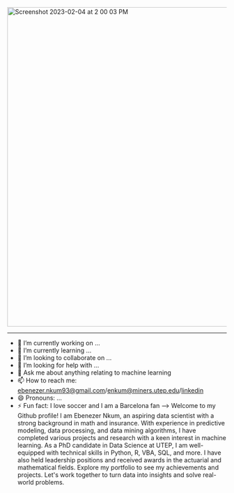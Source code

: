 <img width="734" alt="Screenshot 2023-02-04 at 2 00 03 PM" src="https://user-images.githubusercontent.com/63951159/216789640-8d6779a2-eb92-44f8-86ad-091c47672325.png">

---

- 🔭 I’m currently working on ...
- 🌱 I’m currently learning ...
- 👯 I’m looking to collaborate on ...
- 🤔 I’m looking for help with ...
- 💬 Ask me about anything relating to machine learning
- 📫 How to reach me: ebenezer.nkum93@gmail.com/enkum@miners.utep.edu/[linkedin](https://www.linkedin.com/in/ebennkum)
- 😄 Pronouns: ...
- ⚡ Fun fact: I love soccer and I am a Barcelona fan
-->
Welcome to my Github profile! I am Ebenezer Nkum, an aspiring data scientist with a strong background in math and insurance. With experience in predictive modeling, data processing, and data mining algorithms, I have completed various projects and research with a keen interest in machine learning. As a PhD candidate in Data Science at UTEP, I am well-equipped with technical skills in Python, R, VBA, SQL, and more. I have also held leadership positions and received awards in the actuarial and mathematical fields. Explore my portfolio to see my achievements and projects. Let's work together to turn data into insights and solve real-world problems.
